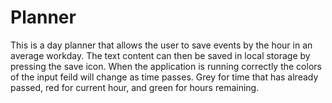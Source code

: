 # Planner
This is a day planner that allows the user to save events by the hour in an average workday. The text content can then be saved in local storage by pressing the save icon. When the application is running correctly the colors of the input feild will change as time passes. Grey for time that has already passed, red for current hour, and green for hours remaining. 